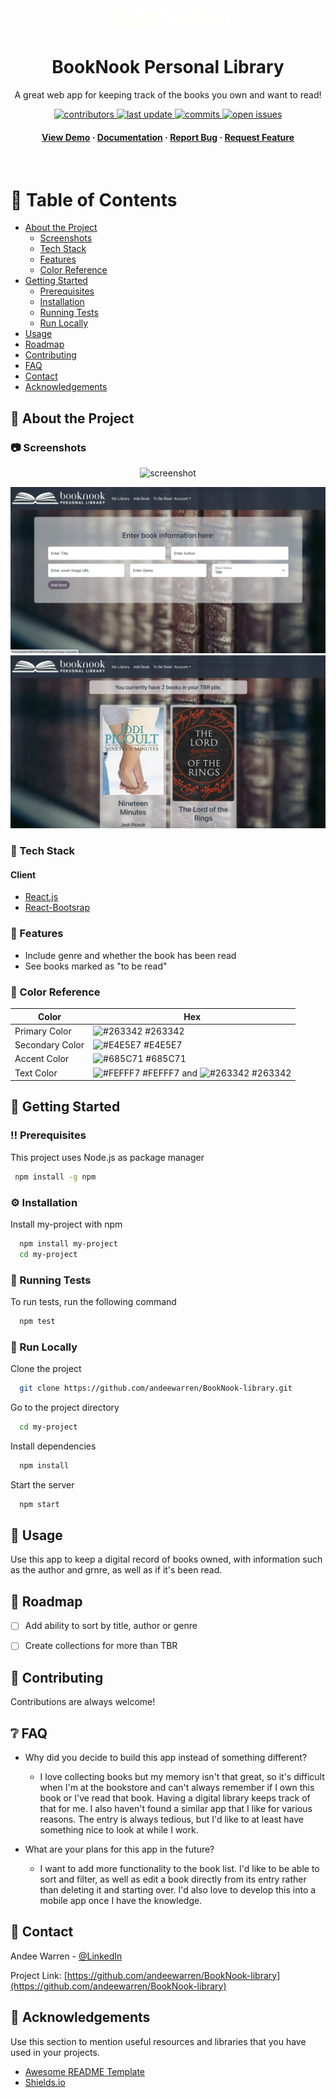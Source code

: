 <!-- using a README template found at https://github.com/Louis3797/awesome-readme-template -->

<div align="center">

  <img src="src/assets/BookNook-logo-plain-horizontal-cream.png" alt="logo" width="200" height="auto" />
  <h1>BookNook Personal Library</h1>
  
  <p>
    A great web app for keeping track of the books you own and want to read! 
  </p>
  
  
<!-- Badges -->
<p>
  <a href="https://github.com/andeewarren/BookNook-library/graphs/contributors">
    <img src="https://img.shields.io/github/contributors/andeewarren/BookNook-library" alt="contributors" />
  </a>
  <a href="">
    <img src="https://img.shields.io/github/last-commit/andeewarren/BookNook-library" alt="last update" />
  </a>
  <a href="">
    <img src="https://img.shields.io/github/commit-activity/m/andeewarren/BookNook-library" alt="commits" />
  </a>
  <a href="https://github.com/andeewarren/BookNook-library/issues">
    <img src="https://img.shields.io/github/issues/andeewarren/BookNook-library" alt="open issues" />
  </a>
</p>
   
<h4>
    <a href="https://main.d35r1m1c9lqedt.amplifyapp.com/">View Demo</a>
  <span> · </span>
    <a href="https://github.com/andeewarren/BookNook-library">Documentation</a>
  <span> · </span>
    <a href="https://github.com/andeewarren/BookNook-library/issues">Report Bug</a>
  <span> · </span>
    <a href="https://github.com/andeewarren/BookNook-library/issues">Request Feature</a>
  </h4>
</div>

<br />

<!-- Table of Contents -->
# :notebook_with_decorative_cover: Table of Contents

- [About the Project](#star2-about-the-project)
  * [Screenshots](#camera-screenshots)
  * [Tech Stack](#space_invader-tech-stack)
  * [Features](#dart-features)
  * [Color Reference](#art-color-reference)
- [Getting Started](#toolbox-getting-started)
  * [Prerequisites](#bangbang-prerequisites)
  * [Installation](#gear-installation)
  * [Running Tests](#test_tube-running-tests)
  * [Run Locally](#running-run-locally)
- [Usage](#eyes-usage)
- [Roadmap](#compass-roadmap)
- [Contributing](#wave-contributing)
- [FAQ](#grey_question-faq)
- [Contact](#handshake-contact)
- [Acknowledgements](#gem-acknowledgements)

  

<!-- About the Project -->
## :star2: About the Project


<!-- Screenshots -->
### :camera: Screenshots

<div align="center"> 
  <img src="src/assets/BookNook-homepage.png" alt="screenshot" />
</div>
<div>
  <p>
    <img src="src/assets/BookNook-add-book.png" alt="screenshot" />
    <img src="src/assets/BookNook-tbr.png" alt="screenshot" />
  </p>
 </div>



<!-- TechStack -->
### :space_invader: Tech Stack

<h4>Client</h4>
  <ul>
    <li><a href="https://reactjs.org/">React.js</a></li>
    <li><a href="https://react-bootstrap.github.io/getting-started/introduction/">React-Bootsrap</a></li>
  </ul>


<!-- Features -->
### :dart: Features

- Include genre and whether the book has been read
- See books marked as "to be read"

<!-- Color Reference -->
### :art: Color Reference

| Color             | Hex                                                                |
| ----------------- | ------------------------------------------------------------------ |
| Primary Color | ![#263342](https://via.placeholder.com/10/263342?text=+) #263342 |
| Secondary Color | ![#E4E5E7](https://via.placeholder.com/10/E4E5E7?text=+) #E4E5E7 |
| Accent Color | ![#685C71](https://via.placeholder.com/10/685C71?text=+) #685C71 |
| Text Color | ![#FEFFF7](https://via.placeholder.com/10/FEFFF7?text=+) #FEFFF7 and ![#263342](https://via.placeholder.com/10/263342?text=+) #263342 |


<!-- Getting Started -->
## 	:toolbox: Getting Started

<!-- Prerequisites -->
### :bangbang: Prerequisites

This project uses Node.js as package manager

```bash
 npm install -g npm
```

<!-- Installation -->
### :gear: Installation

Install my-project with npm

```bash
  npm install my-project
  cd my-project
```

   
<!-- Running Tests -->
### :test_tube: Running Tests

To run tests, run the following command

```bash
  npm test
```

<!-- Run Locally -->
### :running: Run Locally

Clone the project

```bash
  git clone https://github.com/andeewarren/BookNook-library.git
```

Go to the project directory

```bash
  cd my-project
```

Install dependencies

```bash
  npm install
```

Start the server

```bash
  npm start
```


<!-- Deployment -->
<!-- ### :triangular_flag_on_post: Deployment

To deploy this project run

```bash
  yarn deploy
``` -->


<!-- Usage -->
## :eyes: Usage

Use this app to keep a digital record of books owned, with information such as the author and grnre, as well as if it's been read.


<!-- Roadmap -->
## :compass: Roadmap

* [ ] Add ability to sort by title, author or genre
* [ ] Create collections for more than TBR


<!-- Contributing -->
## :wave: Contributing

Contributions are always welcome!


<!-- FAQ -->
## :grey_question: FAQ

- Why did you decide to build this app instead of something different?

  + I love collecting books but my memory isn't that great, so it's difficult when I'm at the bookstore and can't always remember if I own this book or I've read that book. Having a digital library keeps track of that for me. I also haven't found a similar app that I like for various reasons. The entry is always tedious, but I'd like to at least have something nice to look at while I work.

- What are your plans for this app in the future?

  + I want to add more functionality to the book list. I'd like to be able to sort and filter, as well as edit a book directly from its entry rather than deleting it and starting over. I'd also love to develop this into a mobile app once I have the knowledge.


<!-- Contact -->
## :handshake: Contact

Andee Warren - [@LinkedIn](https://www.linkedin.com/in/andeewarren/)

Project Link: [https://github.com/andeewarren/BookNook-library](https://github.com/andeewarren/BookNook-library)


<!-- Acknowledgments -->
## :gem: Acknowledgements

Use this section to mention useful resources and libraries that you have used in your projects.

 - [Awesome README Template](https://github.com/Louis3797/awesome-readme-template)
 - [Shields.io](https://shields.io/)
